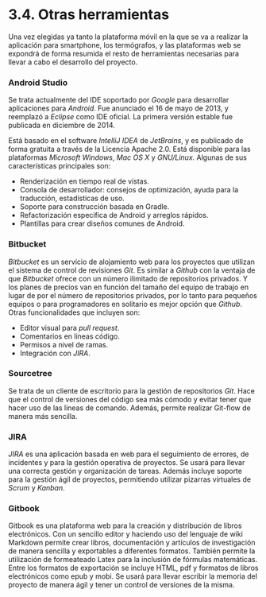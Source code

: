 # 3.4. Otras herramientas

Una vez elegidas ya tanto la plataforma móvil en la que se va a realizar la aplicación para smartphone, los termógrafos, y las plataformas web se expondrá de forma resumida el resto de herramientas necesarias para llevar a cabo el desarrollo del proyecto.

### Android Studio
Se trata actualmente del IDE soportado por *Google* para desarrollar aplicaciones para *Android*. Fue anunciado el 16 de mayo de 2013, y reemplazó a *Eclipse* como IDE oficial. La primera versión estable fue publicada en diciembre de 2014.

Está basado en el software *IntelliJ IDEA* de *JetBrains*, y es publicado de forma gratuita a través de la Licencia Apache 2.0. Está disponible para las plataformas *Microsoft Windows*, *Mac OS X* y *GNU/Linux*. Algunas de sus características principales son: 

 - Renderización en tiempo real de vistas.
 - Consola de desarrollador: consejos de optimización, ayuda para la traducción, estadísticas de uso.
 - Soporte para construcción basada en Gradle.
 - Refactorización especifica de Android y arreglos rápidos.
 - Plantillas para crear diseños comunes de Android.

### Bitbucket
*Bitbucket* es un servicio de alojamiento web para los proyectos que utilizan el sistema de control de revisiones *Git*. Es similar a *Github* con la ventaja de que *Bitbucket* ofrece con un número ilimitado de repositorios privados. Y los planes de precios van en función del tamaño del equipo de trabajo en lugar de por el número de repositorios privados, por lo tanto para pequeños equipos o para programadores en solitario es mejor opción que *Github*. Otras funcionalidades que incluyen son:

- Editor visual para *pull request*.
- Comentarios en lineas código.
- Permisos a nivel de ramas.
- Integración con *JIRA*.


### Sourcetree
Se trata de un cliente de escritorio para la gestión de repositorios *Git*. Hace que el control de versiones del código sea más cómodo y evitar tener que hacer uso de las lineas de comando. Además, permite realizar Git-flow de manera más sencilla.


### JIRA
*JIRA* es una aplicación basada en web para el seguimiento de errores, de incidentes y para la gestión operativa de proyectos. Se usará para llevar una correcta gestión y organización de tareas. Además incluye soporte para la gestión ágil de proyectos, permitiendo utilizar pizarras virtuales de *Scrum* y *Kanban*.


### Gitbook
Gitbook es una plataforma web para la creación y distribución de libros electrónicos. Con un sencillo editor y haciendo uso del lenguaje de wiki Markdown permite crear libros, documentación y artículos de investigación de manera sencilla y exportables a diferentes formatos. También permite la utilización de formeateado Latex para la inclusión de fórmulas matemáticas. Entre los formatos de exportación se incluye HTML, pdf y formatos de libros electrónicos como epub y mobi. Se usará para llevar escribir la memoria del proyecto de manera ágil y tener un control de versiones de la misma.





